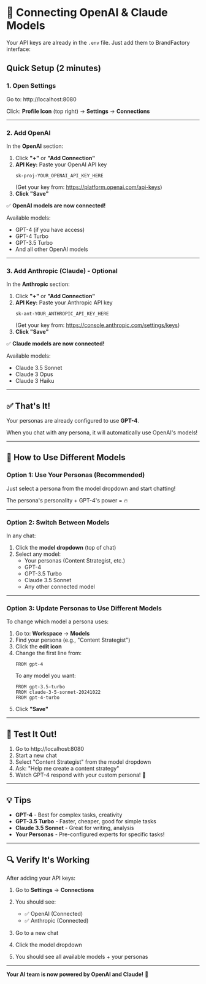 # 🔑 Connecting OpenAI & Claude Models

Your API keys are already in the `.env` file. Just add them to BrandFactory interface:

## Quick Setup (2 minutes)

### 1. Open Settings

Go to: http://localhost:8080

Click: **Profile Icon** (top right) → **Settings** → **Connections**

---

### 2. Add OpenAI

In the **OpenAI** section:

1. Click **"+"** or **"Add Connection"**
2. **API Key:** Paste your OpenAI API key
   ```
   sk-proj-YOUR_OPENAI_API_KEY_HERE
   ```
   (Get your key from: https://platform.openai.com/api-keys)
3. **Click "Save"**

✅ **OpenAI models are now connected!**

Available models:
- GPT-4 (if you have access)
- GPT-4 Turbo
- GPT-3.5 Turbo
- And all other OpenAI models

---

### 3. Add Anthropic (Claude) - Optional

In the **Anthropic** section:

1. Click **"+"** or **"Add Connection"**
2. **API Key:** Paste your Anthropic API key
   ```
   sk-ant-YOUR_ANTHROPIC_API_KEY_HERE
   ```
   (Get your key from: https://console.anthropic.com/settings/keys)
3. **Click "Save"**

✅ **Claude models are now connected!**

Available models:
- Claude 3.5 Sonnet
- Claude 3 Opus
- Claude 3 Haiku

---

## ✅ That's It!

Your personas are already configured to use **GPT-4**.

When you chat with any persona, it will automatically use OpenAI's models!

---

## 🎯 How to Use Different Models

### Option 1: Use Your Personas (Recommended)

Just select a persona from the model dropdown and start chatting!

The persona's personality + GPT-4's power = 🔥

---

### Option 2: Switch Between Models

In any chat:
1. Click the **model dropdown** (top of chat)
2. Select any model:
   - Your personas (Content Strategist, etc.)
   - GPT-4
   - GPT-3.5 Turbo
   - Claude 3.5 Sonnet
   - Any other connected model

---

### Option 3: Update Personas to Use Different Models

To change which model a persona uses:

1. Go to: **Workspace** → **Models**
2. Find your persona (e.g., "Content Strategist")
3. Click the **edit icon**
4. Change the first line from:
   ```
   FROM gpt-4
   ```
   To any model you want:
   ```
   FROM gpt-3.5-turbo
   FROM claude-3-5-sonnet-20241022
   FROM gpt-4-turbo
   ```
5. Click **"Save"**

---

## 🚀 Test It Out!

1. Go to http://localhost:8080
2. Start a new chat
3. Select "Content Strategist" from the model dropdown
4. Ask: "Help me create a content strategy"
5. Watch GPT-4 respond with your custom persona! 🎉

---

## 💡 Tips

- **GPT-4** - Best for complex tasks, creativity
- **GPT-3.5 Turbo** - Faster, cheaper, good for simple tasks
- **Claude 3.5 Sonnet** - Great for writing, analysis
- **Your Personas** - Pre-configured experts for specific tasks!

---

## 🔍 Verify It's Working

After adding your API keys:

1. Go to **Settings** → **Connections**
2. You should see:
   - ✅ OpenAI (Connected)
   - ✅ Anthropic (Connected)

3. Go to a new chat
4. Click the model dropdown
5. You should see all available models + your personas

---

**Your AI team is now powered by OpenAI and Claude!** 🚀
